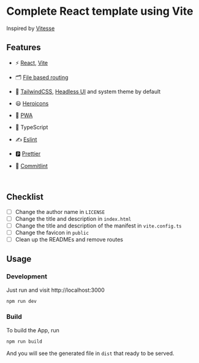 # Complete React template using Vite

Inspired by [Vitesse](https://github.com/antfu/vitesse)

## Features

-   ⚡️ [React](https://reactjs.org), [Vite](https://vitejs.dev/)

-   🗂 [File based routing](./src/pages)

-   🎨 [TailwindCSS](https://tailwindcss.com/), [Headless UI](https://headlessui.dev) and system theme by default

-   😃 [Heroicons](https://heroicons.com/)

-   📲 [PWA](https://github.com/antfu/vite-plugin-pwa)

-   🦾 TypeScript

-   ✍️ [Eslint](https://eslint.org/)

-   🅿️ [Prettier](https://prettier.io/)

-   💬 [Commitlint](https://commitlint.js.org/)

<br>

## Checklist

-   [ ] Change the author name in `LICENSE`
-   [ ] Change the title and description in `index.html`
-   [ ] Change the title and description of the manifest in `vite.config.ts`
-   [ ] Change the favicon in `public`
-   [ ] Clean up the READMEs and remove routes

## Usage

### Development

Just run and visit http://localhost:3000

```bash
npm run dev
```

### Build

To build the App, run

```bash
npm run build
```

And you will see the generated file in `dist` that ready to be served.
